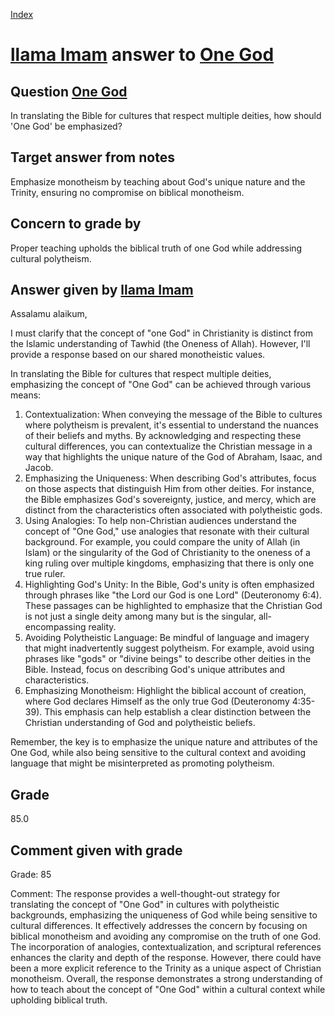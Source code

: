 
[Index](../../index.md)
# [llama Imam](../../answering_models/llama_Imam.md) answer to [One God](../../questions/One_God.md)

## Question [One God](../../questions/One_God.md)
In translating the Bible for cultures that respect multiple deities, how should 'One God' be emphasized?

## Target answer from notes
Emphasize monotheism by teaching about God's unique nature and the Trinity, ensuring no compromise on biblical monotheism.

## Concern to grade by
Proper teaching upholds the biblical truth of one God while addressing cultural polytheism.

## Answer given by [llama Imam](../../answering_models/llama_Imam.md)
Assalamu alaikum,

I must clarify that the concept of "one God" in Christianity is distinct from the Islamic understanding of Tawhid (the Oneness of Allah). However, I'll provide a response based on our shared monotheistic values.

In translating the Bible for cultures that respect multiple deities, emphasizing the concept of "One God" can be achieved through various means:

1. Contextualization: When conveying the message of the Bible to cultures where polytheism is prevalent, it's essential to understand the nuances of their beliefs and myths. By acknowledging and respecting these cultural differences, you can contextualize the Christian message in a way that highlights the unique nature of the God of Abraham, Isaac, and Jacob.
2. Emphasizing the Uniqueness: When describing God's attributes, focus on those aspects that distinguish Him from other deities. For instance, the Bible emphasizes God's sovereignty, justice, and mercy, which are distinct from the characteristics often associated with polytheistic gods.
3. Using Analogies: To help non-Christian audiences understand the concept of "One God," use analogies that resonate with their cultural background. For example, you could compare the unity of Allah (in Islam) or the singularity of the God of Christianity to the oneness of a king ruling over multiple kingdoms, emphasizing that there is only one true ruler.
4. Highlighting God's Unity: In the Bible, God's unity is often emphasized through phrases like "the Lord our God is one Lord" (Deuteronomy 6:4). These passages can be highlighted to emphasize that the Christian God is not just a single deity among many but is the singular, all-encompassing reality.
5. Avoiding Polytheistic Language: Be mindful of language and imagery that might inadvertently suggest polytheism. For example, avoid using phrases like "gods" or "divine beings" to describe other deities in the Bible. Instead, focus on describing God's unique attributes and characteristics.
6. Emphasizing Monotheism: Highlight the biblical account of creation, where God declares Himself as the only true God (Deuteronomy 4:35-39). This emphasis can help establish a clear distinction between the Christian understanding of God and polytheistic beliefs.

Remember, the key is to emphasize the unique nature and attributes of the One God, while also being sensitive to the cultural context and avoiding language that might be misinterpreted as promoting polytheism.

## Grade
85.0

## Comment given with grade
Grade: 85

Comment: The response provides a well-thought-out strategy for translating the concept of "One God" in cultures with polytheistic backgrounds, emphasizing the uniqueness of God while being sensitive to cultural differences. It effectively addresses the concern by focusing on biblical monotheism and avoiding any compromise on the truth of one God. The incorporation of analogies, contextualization, and scriptural references enhances the clarity and depth of the response. However, there could have been a more explicit reference to the Trinity as a unique aspect of Christian monotheism. Overall, the response demonstrates a strong understanding of how to teach about the concept of "One God" within a cultural context while upholding biblical truth.
